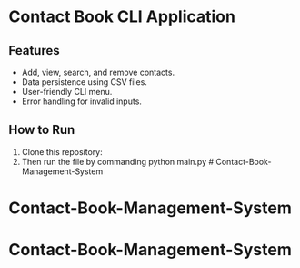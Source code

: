 # Contact Book CLI Application

## Features
- Add, view, search, and remove contacts.
- Data persistence using CSV files.
- User-friendly CLI menu.
- Error handling for invalid inputs.

## How to Run
1. Clone this repository: 
2. Then run the file by commanding python main.py # Contact-Book-Management-System
# Contact-Book-Management-System
# Contact-Book-Management-System
